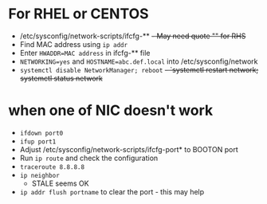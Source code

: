 # For RHEL or CENTOS
- /etc/sysconfig/network-scripts/ifcfg-**
~~- May need quote "" for RHS~~
- Find MAC address using `ip addr`
- Enter `HWADDR=MAC address` in ifcfg-** file
- `NETWORKING=yes` and `HOSTNAME=abc.def.local` into /etc/sysconfig/network
- `systemctl disable NetworkManager; reboot`
~~- `systemctl restart network; systemctl status network~~

# when one of NIC doesn't work
- `ifdown port0`
- `ifup port1`
- Adjust /etc/sysconfig/network-scripts/ifcfg-port* to BOOTON port
- Run `ip route` and check the configuration
- `traceroute 8.8.8.8`
- `ip neighbor`
  - STALE seems OK
- `ip addr flush portname` to clear the port - this may help
